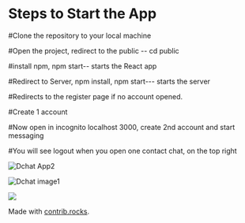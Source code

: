 # Steps to Start the App

#Clone the repository to your local machine

#Open the project, redirect to the public -- cd public

#install npm, npm start-- starts the React app

#Redirect to Server, npm install, npm start--- starts the server

#Redirects to the register page if no account opened.

#Create 1 account

#Now open in incognito localhost 3000, create 2nd account and start messaging

#You will see logout when you open one contact chat, on the top right

![Dchat App2](https://user-images.githubusercontent.com/96074963/204261895-6b1be167-1255-4987-9961-718818dbef4a.jpg)

![Dchat image1](https://user-images.githubusercontent.com/96074963/204261902-32542b17-15dd-4030-83a2-7ad0bb5bba06.jpg)


<a href="https://github.com/ArkoOf22/Dchat-App-v2.1/graphs/contributors">

  <img src="https://contrib.rocks/image?repo=ArkoOf22/Dchat-App-v2.1" />

</a>

Made with [contrib.rocks](https://contrib.rocks).
